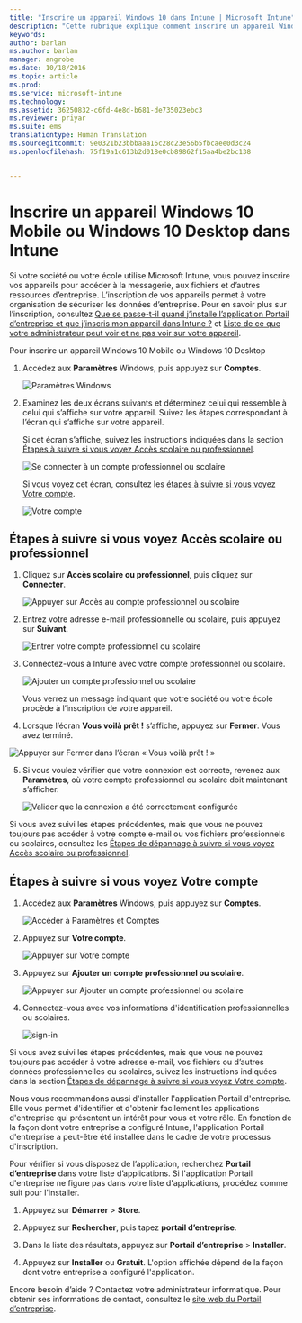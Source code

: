 ```yaml
---
title: "Inscrire un appareil Windows 10 dans Intune | Microsoft Intune"
description: "Cette rubrique explique comment inscrire un appareil Windows 10 Mobile ou Desktop dans Intune"
keywords: 
author: barlan
ms.author: barlan
manager: angrobe
ms.date: 10/18/2016
ms.topic: article
ms.prod: 
ms.service: microsoft-intune
ms.technology: 
ms.assetid: 36250832-c6fd-4e8d-b681-de735023ebc3
ms.reviewer: priyar
ms.suite: ems
translationtype: Human Translation
ms.sourcegitcommit: 9e0321b23bbbaaa16c28c23e56b5fbcaee0d3c24
ms.openlocfilehash: 75f19a1c613b2d018e0cb89862f15aa4be2bc138


---
```



# Inscrire un appareil Windows 10 Mobile ou Windows 10 Desktop dans Intune

Si votre société ou votre école utilise Microsoft Intune, vous pouvez inscrire vos appareils pour accéder à la messagerie, aux fichiers et d’autres ressources d’entreprise. L’inscription de vos appareils permet à votre organisation de sécuriser les données d’entreprise. Pour en savoir plus sur l’inscription, consultez [Que se passe-t-il quand j’installe l’application Portail d’entreprise et que j’inscris mon appareil dans Intune ?](what-happens-if-you-install-the-company-portal-app-and-enroll-your-device-in-intune-windows.md) et [Liste de ce que votre administrateur peut voir et ne pas voir sur votre appareil](what-can-your-it-administrator-see-when-you-enroll-your-device-in-intune-windows.md).


Pour inscrire un appareil Windows 10 Mobile ou Windows 10 Desktop

1.  Accédez aux **Paramètres** Windows, puis appuyez sur **Comptes**.

    ![Paramètres Windows](./media/w10-enroll-rs1-settings-accounts.png)

2.  Examinez les deux écrans suivants et déterminez celui qui ressemble à celui qui s’affiche sur votre appareil. Suivez les étapes correspondant à l’écran qui s’affiche sur votre appareil.

    Si cet écran s’affiche, suivez les instructions indiquées dans la section [Étapes à suivre si vous voyez Accès scolaire ou professionnel](#steps-to-follow-if-you-see-access-work-or-school).

    ![Se connecter à un compte professionnel ou scolaire](./media/w10-enroll-rs1-connect-to-work-or-school.png)

    Si vous voyez cet écran, consultez les [étapes à suivre si vous voyez Votre compte](#steps-to-follow-if-you-see-your-account).

    ![Votre compte](./media/w10-enroll-2-accounts-your-account.png)

## Étapes à suivre si vous voyez Accès scolaire ou professionnel

1.  Cliquez sur **Accès scolaire ou professionnel**, puis cliquez sur **Connecter**.

    ![Appuyer sur Accès au compte professionnel ou scolaire](./media/w10-enroll-rs1-connect-to-work-or-school.png)

2.  Entrez votre adresse e-mail professionnelle ou scolaire, puis appuyez sur **Suivant**.

    ![Entrer votre compte professionnel ou scolaire](./media/w10-enroll-rs1-set-up-work-or-school-account.png)

3. Connectez-vous à Intune avec votre compte professionnel ou scolaire.

    ![Ajouter un compte professionnel ou scolaire](./media/w10-enroll-rs1-enter-your-credentials.png)

    Vous verrez un message indiquant que votre société ou votre école procède à l’inscription de votre appareil.

4. Lorsque l’écran **Vous voilà prêt !** s’affiche, appuyez sur **Fermer**. Vous avez terminé.

  ![Appuyer sur Fermer dans l’écran « Vous voilà prêt !  »](./media/w10-enroll-rs1-youre-all-set.png)

5. Si vous voulez vérifier que votre connexion est correcte, revenez aux **Paramètres**, où votre compte professionnel ou scolaire doit maintenant s’afficher.

    ![Valider que la connexion a été correctement configurée](./media/w10-enroll-rs1-validate-successful-enrollment.png)

Si vous avez suivi les étapes précédentes, mais que vous ne pouvez toujours pas accéder à votre compte e-mail ou vos fichiers professionnels ou scolaires, consultez les [Étapes de dépannage à suivre si vous voyez Accès scolaire ou professionnel](troubleshoot-your-windows-10-device-windows.md#troubleshooting-steps-to-follow-if-you-see-access-work-or-school).


## Étapes à suivre si vous voyez Votre compte

1.  Accédez aux **Paramètres** Windows, puis appuyez sur **Comptes**.

    ![Accéder à Paramètres et Comptes](./media/W10-enroll-1-settings-accounts.png)

2.  Appuyez sur **Votre compte**.

    ![Appuyer sur Votre compte](./media/W10-enroll-2-accounts-your-account.png)

3.  Appuyez sur **Ajouter un compte professionnel ou scolaire**.

    ![Appuyer sur Ajouter un compte professionnel ou scolaire](./media/w10-enroll-3-add-work-school-acct.png)

4.  Connectez-vous avec vos informations d'identification professionnelles ou scolaires.

    ![sign-in](./media/W10-enroll-4-sign-in.png)

Si vous avez suivi les étapes précédentes, mais que vous ne pouvez toujours pas accéder à votre adresse e-mail, vos fichiers ou d’autres données professionnelles ou scolaires, suivez les instructions indiquées dans la section [Étapes de dépannage à suivre si vous voyez Votre compte](troubleshoot-your-windows-10-device-windows.md#troubleshooting-steps-to-follow-if-you-see-your-account).

Nous vous recommandons aussi d'installer l'application Portail d'entreprise. Elle vous permet d'identifier et d'obtenir facilement les applications d'entreprise qui présentent un intérêt pour vous et votre rôle. En fonction de la façon dont votre entreprise a configuré Intune, l'application Portail d'entreprise a peut-être été installée dans le cadre de votre processus d'inscription.

Pour vérifier si vous disposez de l’application, recherchez **Portail d’entreprise** dans votre liste d’applications. Si l'application Portail d'entreprise ne figure pas dans votre liste d'applications, procédez comme suit pour l'installer.

1.  Appuyez sur **Démarrer** &gt; **Store**.

2.  Appuyez sur **Rechercher**, puis tapez **portail d’entreprise**.

3.  Dans la liste des résultats, appuyez sur **Portail d’entreprise** &gt; **Installer**.

4.  Appuyez sur **Installer** ou **Gratuit**. L'option affichée dépend de la façon dont votre entreprise a configuré l'application.

Encore besoin d’aide ? Contactez votre administrateur informatique. Pour obtenir ses informations de contact, consultez le [site web du Portail d’entreprise](http://portal.manage.microsoft.com).





<!--HONumber=Oct16_HO1-->


